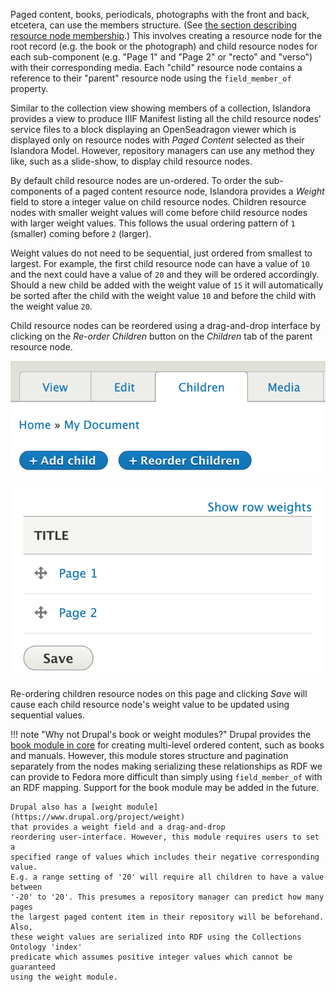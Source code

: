 Paged content, books, periodicals, photographs with the front and back, etcetera, can use the members structure.
(See [the section describing resource node membership](resource-nodes.md#members).)
This involves creating a resource node for the root record (e.g. the book or the photograph)
and child resource nodes for each sub-component (e.g. "Page 1" and "Page 2" or "recto" and "verso")
with their corresponding media. Each "child" resource node contains a reference to their "parent" resource node
using the `field_member_of` property. 

Similar to the collection view showing members of a collection, Islandora provides a 
view to produce IIIF Manifest listing all the child resource nodes' service files
to a block displaying an OpenSeadragon viewer which is displayed only on resource
nodes with _Paged Content_ selected as their Islandora Model. However, repository
managers can use any method they like, such as a slide-show, to display child resource nodes.

By default child resource nodes are un-ordered. To order the sub-components of a
paged content resource node, Islandora provides a _Weight_ field to store a 
integer value on  child resource nodes. 
Children resource nodes with smaller weight values will come
before child resource nodes with larger weight values. This follows the usual ordering
pattern of `1` (smaller) coming before `2` (larger). 

Weight values do not need 
to be sequential, just ordered from smallest to largest. For example, the first 
child resource node can have a value of `10` and the next could have a value of 
`20` and they will be ordered accordingly. Should a new child be added with the 
weight value of `15` it will automatically be sorted after the child with the
weight value `10` and before the child with the weight value `20`.

Child resource nodes can be reordered using a drag-and-drop interface by clicking
on the _Re-order Children_ button on the _Children_ tab of the parent resource node.

![Re-order Children button](../assets/paged_content_reorder_children_button.png)

![Re-order Children form](../assets/paged_content_reorder_children_form.png)

Re-ordering children resource nodes on this page and clicking _Save_ will cause 
each child resource node's weight value to be updated using sequential values.

!!! note "Why not Drupal's book or weight modules?"
    Drupal provides the [book module in core](https://www.drupal.org/docs/8/core/modules/book)
    for creating multi-level ordered content, such as books and manuals.
    However, this module stores structure and pagination separately from the nodes making serializing
    these relationships as RDF we can provide to Fedora more difficult than simply using `field_member_of`
    with an RDF mapping. Support for the book module may be added in the future.
    
    Drupal also has a [weight module](https://www.drupal.org/project/weight) 
    that provides a weight field and a drag-and-drop
    reordering user-interface. However, this module requires users to set a 
    specified range of values which includes their negative corresponding value. 
    E.g. a range setting of '20' will require all children to have a value between 
    '-20' to '20'. This presumes a repository manager can predict how many pages
    the largest paged content item in their repository will be beforehand. Also,
    these weight values are serialized into RDF using the Collections Ontology 'index'
    predicate which assumes positive integer values which cannot be guaranteed
    using the weight module.
